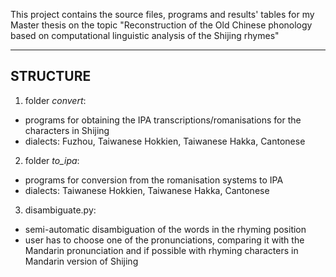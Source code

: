 This project contains the source files, programs and results' tables for my Master thesis on the topic "Reconstruction of the Old Chinese phonology based on computational linguistic analysis of the Shijing rhymes"

------------------------------------------------------------------------------------------------------------------------------------------
STRUCTURE
------------------------------------------------------------------------------------------------------------------------------------------
1) folder _convert_:
- programs for obtaining the IPA transcriptions/romanisations for the characters in Shijing
- dialects: Fuzhou, Taiwanese Hokkien, Taiwanese Hakka, Cantonese

2) folder _to\_ipa_:
- programs for conversion from the romanisation systems to IPA
- dialects: Taiwanese Hokkien, Taiwanese Hakka, Cantonese

3) disambiguate.py:
- semi-automatic disambiguation of the words in the rhyming position
- user has to choose one of the pronunciations, comparing it with the Mandarin pronunciation and if possible with rhyming characters in Mandarin version of Shijing
